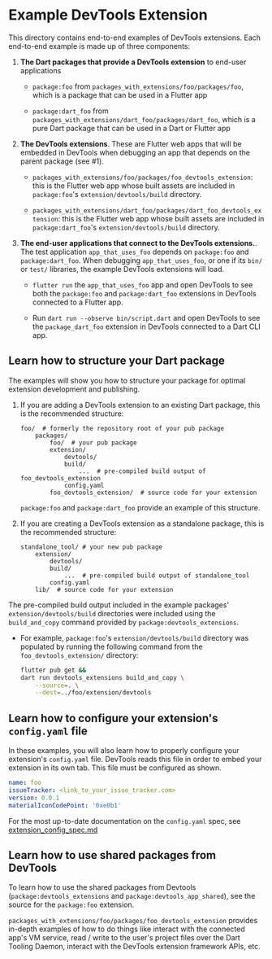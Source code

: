# Example DevTools Extension

This directory contains end-to-end examples of DevTools extensions. Each
end-to-end example is made up of three components:

1. **The Dart packages that provide a DevTools extension** to end-user
applications

    - `package:foo` from `packages_with_extensions/foo/packages/foo`, which is a
  package that can be used in a Flutter app

    - `package:dart_foo` from `packages_with_extensions/dart_foo/packages/dart_foo`,
  which is a pure Dart package that can be used in a Dart or Flutter app

    <!-- TODO(kenz): build this example. -->
    <!-- - `package:standalone_tool` from `packages_with_extensions/dart_foo/packages/stanalone_tool`, which is a package that is strictly meant to provide a tool
    as a DevTools extension. This is different from the other packages in that it
    is not an extension shipped with an existing Dart package. It is a package
    published solely to provide a DevTools extension. -->

    <!-- TODO(kenz): build this example, or pull in Khan's extension. -->
    <!-- - `package:gemini_ai_tool` from `packages_with_extensions/dart_foo/packages/gemini_ai_tool`, which is a standalone tool (like `package:standalone_tool`)
    that provides an example of using the Gemini SDK to build an AI powered tool
    as a DevTools extension. -->

2. **The DevTools extensions**. These are Flutter web apps that will be embedded in
DevTools when debugging an app that depends on the parent package (see #1). 

    - `packages_with_extensions/foo/packages/foo_devtools_extension`: this
    is the Flutter web app whose built assets are included in `package:foo`'s
    `extension/devtools/build` directory.

    - `packages_with_extensions/dart_foo/packages/dart_foo_devtools_extension`: this
    is the Flutter web app whose built assets are included in `package:dart_foo`'s
    `extension/devtools/build` directory.

3. **The end-user applications that connect to the DevTools extensions.**. The test application `app_that_uses_foo` depends on `package:foo` and `package:dart_foo`.
When debugging `app_that_uses_foo`, or one if its `bin/` or `test/` libraries,
the example DevTools extensions will load.

    - `flutter run` the `app_that_uses_foo` app and open DevTools to see both the
    `package:foo` and `package:dart_foo` extensions in DevTools connected to a
    Flutter app.

    - Run `dart run --observe bin/script.dart` and open DevTools to see the
    `package_dart_foo` extension in DevTools connected to a Dart CLI app.

    <!-- TODO(kenz): uncomment once https://github.com/flutter/devtools/issues/7183 is resolved. -->
    <!-- - Run `dart test test/nested/simple_test.dart --pause-after-load` and open
    DevTools to see the `package:dart_foo` extension connected to a Dart test.

    - Run `flutter test test/app_that_uses_foo_test.dart --start-paused` and open
    DevTools to see both the `package:foo` and `package:dart_foo` extensions
    connected to a Flutter test. -->

## Learn how to structure your Dart package

The examples will show you how to structure your package for optimal extension
development and publishing.

1. If you are adding a DevTools extension to an existing Dart package, this is
the recommended structure:
    ```
    foo/  # formerly the repository root of your pub package
        packages/
            foo/  # your pub package
            extension/
                devtools/
                build/
                    ...  # pre-compiled build output of foo_devtools_extension
                config.yaml
            foo_devtools_extension/  # source code for your extension
    ```
    `package:foo` and `package:dart_foo` provide an example of this structure.

2. If you are creating a DevTools extension as a standalone package, this is
the recommended structure:
    ```
    standalone_tool/ # your new pub package
        extension/
            devtools/
            build/
                ...  # pre-compiled build output of standalone_tool
            config.yaml
        lib/  # source code for your extension
    ```
    <!-- TODO(kenz): uncomment once these examples are provided. -->
    <!-- `package:standalone_tool` and `package:gemini_ai_tool` provide an example of this structure. -->

The pre-compiled build output included in the example packages'
`extension/devtools/build` directories were included using the `build_and_copy`
command provided by `package:devtools_extensions`.
  - For example, `package:foo`'s `extension/devtools/build` directory was populated
  by running the following command from the `foo_devtools_extension/` directory:

    ```sh
    flutter pub get &&
    dart run devtools_extensions build_and_copy \
        --source=. \
        --dest=../foo/extension/devtools 
    ```
## Learn how to configure your extension's `config.yaml` file

In these examples, you will also learn how to properly configure your extension's
`config.yaml` file. DevTools reads this file in order to embed your extension in its
own tab. This file must be configured as shown. 

```yaml
name: foo
issueTracker: <link_to_your_issue_tracker.com>
version: 0.0.1
materialIconCodePoint: '0xe0b1'
```

For the most up-to-date documentation on the `config.yaml` spec, see
[extension_config_spec.md](https://github.com/flutter/devtools/blob/master/packages/devtools_extensions/extension_config_spec.md)

## Learn how to use shared packages from DevTools

To learn how to use the shared packages from Devtools (`package:devtools_extensions`
and `package:devtools_app_shared`), see the source for the `package:foo` extension.

`packages_with_extensions/foo/packages/foo_devtools_extension` provides in-depth
examples of how to do things like interact with the connected app's VM service,
read / write to the user's project files over the Dart Tooling Daemon, interact
with the DevTools extension framework APIs, etc.
